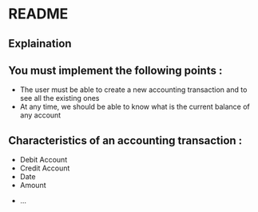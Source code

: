 # README

## Explaination
## You must implement the following points :
 - The user must be able to create a new accounting transaction and to see all the existing ones
 - At any time, we should be able to know what is the current balance of any account

## Characteristics of an accounting transaction :
 - Debit Account
 - Credit Account
 - Date
 - Amount


* ...
